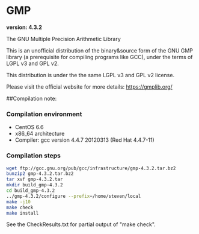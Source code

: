# GMP
**version: 4.3.2**

The GNU Multiple Precision Arithmetic Library

This is an unofficial distribution of the binary&source form of the GNU GMP library (a prerequisite for compiling programs like GCC), under the terms of LGPL v3 and GPL v2.

This distribution is under the the same LGPL v3 and GPL v2 license.

Please visit the official website for more details: https://gmplib.org/

##Compilation note:

### Compilation environment
* CentOS 6.6
* x86_64 architecture
* Compiler: gcc version 4.4.7 20120313 (Red Hat 4.4.7-11)

### Compilation steps
```bash
wget ftp://gcc.gnu.org/pub/gcc/infrastructure/gmp-4.3.2.tar.bz2
bunzip2 gmp-4.3.2.tar.bz2
tar xvf gmp-4.3.2.tar
mkdir build_gmp-4.3.2
cd build_gmp-4.3.2
../gmp-4.3.2/configure --prefix=/home/steven/local
make -j10
make check
make install
```

See the CheckResults.txt for partial output of "make check".
